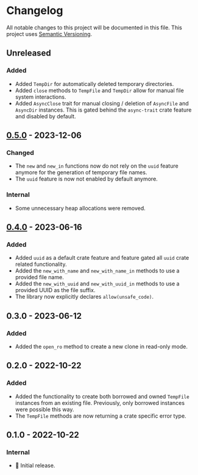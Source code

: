 # Changelog

All notable changes to this project will be documented in this file.
This project uses [Semantic Versioning](https://semver.org/spec/v2.0.0.html).

## Unreleased

### Added

- Added `TempDir` for automatically deleted temporary directories.
- Added `close` methods to `TempFile` and `TempDir` allow for manual file system interactions.
- Added `AsyncClose` trait for manual closing / deletion of `AsyncFile` and `AsyncDir` instances.
  This is gated behind the `async-trait` crate feature and disabled by default.

## [0.5.0] - 2023-12-06

[0.5.0]: https://github.com/sunsided/async-tempfile-rs/releases/tag/0.5.0

### Changed

- The `new` and `new_in` functions now do not rely on the `uuid` feature anymore
  for the generation of temporary file names.
- The `uuid` feature is now not enabled by default anymore.

### Internal

- Some unnecessary heap allocations were removed.

## [0.4.0] - 2023-06-16

[0.4.0]: https://github.com/sunsided/async-tempfile-rs/releases/tag/0.4.0

### Added

- Added `uuid` as a default crate feature and feature gated all `uuid` crate related functionality.
- Added the `new_with_name` and `new_with_name_in` methods to use a provided file name.
- Added the `new_with_uuid` and `new_with_uuid_in` methods to use a provided UUID
  as the file suffix.
- The library now explicitly declares `allow(unsafe_code)`.

## 0.3.0 - 2023-06-12

### Added

- Added the `open_ro` method to create a new clone in read-only mode.

## 0.2.0 - 2022-10-22

### Added

- Added the functionality to create both borrowed and owned `TempFile` instances
  from an existing file. Previously, only borrowed instances were possible this way.
- The `TempFile` methods are now returning a crate specific error type.

## 0.1.0 - 2022-10-22

### Internal

- 🎉 Initial release.
